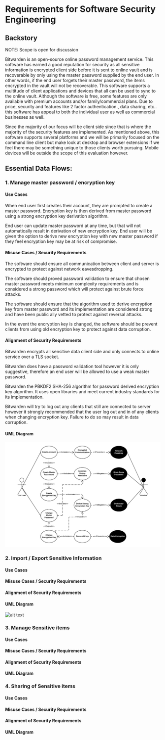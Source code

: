 # Requirements for Software Security Engineering

## Backstory

NOTE: Scope is open for discussion 

Bitwarden is an open-source online password management service. This software has earned a good reputation for security as all sensitive information is encrypted client side before it is sent to online vault and is recoverable by only using the master password supplied by the end user. In other words, if the end user forgets their master password, the items encrypted in the vault will not be recoverable. This software supports a multitude of client applications and devices that all can be used to sync to the online vault. Although the software is free, some features  are only available with premium accounts and/or family/commercial plans. Due to price, security and features like 2 factor authentication., data sharing, etc.. this software has appeal to both the individual user as well as commercial businesses as well. 

Since the majority of our focus will be client side since that is where the majority of the security features are implemented. As mentioned above, this software supports several platforms and we will be primarily focused on the command line client but make look at desktop and browser extensions if we feel there may be something unique to those clients worth pursuing. Mobile devices will be outside the scope of this evaluation however. 


## Essential Data Flows: 

### 1. Manage master password / encryption key 

#### Use Cases

When end user first creates their account, they are prompted to create a master password. Encryption key is then derived from master password using a strong encryption key derivation algorithm.

End user can update master password at any time, but that will not automatically result in derivation of new encryption key. End user will be given the option to derive new encryption key with new master password if they feel encryption key may be at risk of compromise.

#### Misuse Cases / Security Requirements

The software should ensure all communication between client and server is encrypted to protect against network eavesdropping.

The software should proved password validation to ensure that chosen master password meets minimum complexity requirements and is considered a strong password which will protect against brute force attacks.

The software should ensure that the algorithm used to derive encryption key from master password and its implementation are considered strong and have been public ally vetted to protect against reversal attacks.

In the event the encryption key is changed, the software should be prevent clients from using old encryption key to protect against data corruption. 


#### Alignment of Security Requirements

Bitwarden encrypts all sensitive data client side and only connects to online service over a TLS socket.

Bitwarden does have a password validation tool however it is only suggestive, therefore an end user will be allowed to use a weak master password.

Bitwarden the PBKDF2 SHA-256 algorithm for password derived encryption key algorithm. It uses open libraries and meet current industry standards for its implementation.

Bitwarden will try to log out any clients that still are connected to server however it strongly recommended that the user log out and in of any clients when changing encryption key. Failure to do so may result in data corruption.

#### UML Diagram

![alt text](Images/SSEReqs-UseCase1.png)

### 2. Import / Export Sensitive Information 

#### Use Cases


#### Misuse Cases / Security Requirements


#### Alignment of Security Requirements


#### UML Diagram

![alt text](Images/)

### 3. Manage Sensitive items 

#### Use Cases


#### Misuse Cases / Security Requirements


#### Alignment of Security Requirements


#### UML Diagram

### 4. Sharing of Sensitive items 

#### Use Cases


#### Misuse Cases / Security Requirements


#### Alignment of Security Requirements


#### UML Diagram


